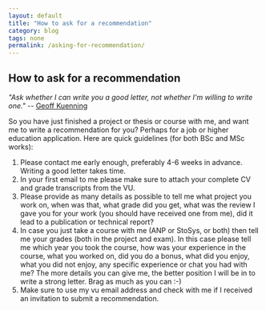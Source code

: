 ```yaml
---
layout: default
title: "How to ask for a recommendation"
category: blog
tags: none
permalink: /asking-for-recommendation/
---
```


## How to ask for a recommendation

*"Ask whether I can write you a good letter, not whether I'm willing to write one."* -- [Geoff Kuenning](https://www.cs.hmc.edu/~geoff/)


So you have just finished a project or thesis or course with me, and want me to write a recommendation for you? Perhaps for a job or higher education application. Here are quick guidelines (for both BSc and MSc works):

<!-- more -->

  1. Please contact me early enough, preferably 4-6 weeks in advance. Writing a good letter takes time.
  2. In your first email to me please make sure to attach your complete CV and grade transcripts from the VU.
  3. Please provide as many details as possible to tell me what project you work on, when was that, what grade did you get, what was the review I gave you for your work (you should have received one from me), did it lead to a publication or technical report?
  4. In case you just take a course with me (ANP or StoSys, or both) then tell me your grades (both in the project and exam). In this case please tell me which year you took the course, how was your experience in the course, what you worked on, did you do a bonus, what did you enjoy, what you did not enjoy, any specific experience or chat you had with me? The more details you can give me, the better position I will be in to write a strong letter. Brag as much as you can :-)
  5. Make sure to use my vu email address and check with me if I received an invitation to submit a recommendation.
